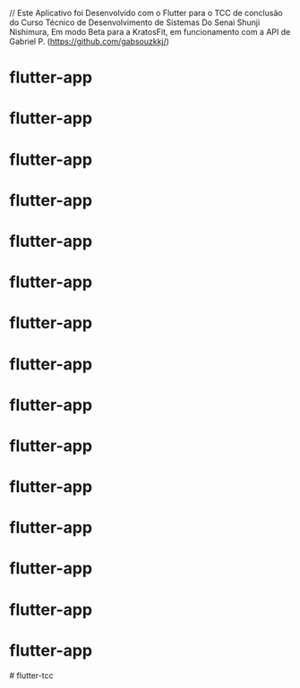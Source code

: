 // Este Aplicativo foi Desenvolvido com o Flutter para o TCC de conclusão do Curso Técnico de Desenvolvimento de Sistemas Do Senai Shunji Nishimura, Em modo Beta para a KratosFit, em funcionamento com a API de Gabriel P. (https://github.com/gabsouzkkj/)

# flutter-app
# flutter-app
# flutter-app
# flutter-app
# flutter-app
# flutter-app
# flutter-app
# flutter-app
# flutter-app
# flutter-app
# flutter-app
# flutter-app
# flutter-app
# flutter-app
# flutter-app
#   f l u t t e r - t c c 
 
 
